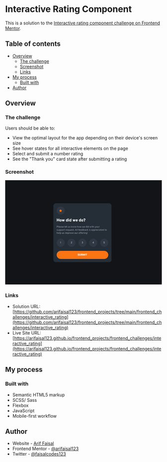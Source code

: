 # Interactive Rating Component

This is a solution to the [Interactive rating component challenge on Frontend Mentor](https://www.frontendmentor.io/challenges/interactive-rating-component-koxpeBUmI).

## Table of contents

- [Overview](#overview)
  - [The challenge](#the-challenge)
  - [Screenshot](#screenshot)
  - [Links](#links)
- [My process](#my-process)
  - [Built with](#built-with)
- [Author](#author)

## Overview

### The challenge

Users should be able to:

- View the optimal layout for the app depending on their device's screen size
- See hover states for all interactive elements on the page
- Select and submit a number rating
- See the "Thank you" card state after submitting a rating

### Screenshot

![](./images/screenshot.png)

### Links

- Solution URL: [https://github.com/arifaisal123/frontend_projects/tree/main/frontend_challenges/interactive_rating](https://github.com/arifaisal123/frontend_projects/tree/main/frontend_challenges/interactive_rating)
- Live Site URL: [https://arifaisal123.github.io/frontend_projects/frontend_challenges/interactive_rating](https://arifaisal123.github.io/frontend_projects/frontend_challenges/interactive_rating)

## My process

### Built with

- Semantic HTML5 markup
- SCSS/ Sass
- Flexbox
- JavaScript
- Mobile-first workflow

## Author

- Website - [Arif Faisal](https://arifaisal123.github.io)
- Frontend Mentor - [@arifaisal123](https://www.frontendmentor.io/profile/arifaisal123)
- Twitter - [@faisalcodes123](https://twitter.com/faisalcodes123)
